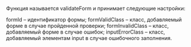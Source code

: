 Функция называется validateForm и принимает следующие настройки:

formId – идентификатор формы;
formValidClass – класс, добавляемый форме в случае пройденной проверки;
formInvalidClass – класс, добавляемый форме в случае ошибок;
inputErrorClass – класс, добавляемый элементам input в случае ошибочного заполнения.